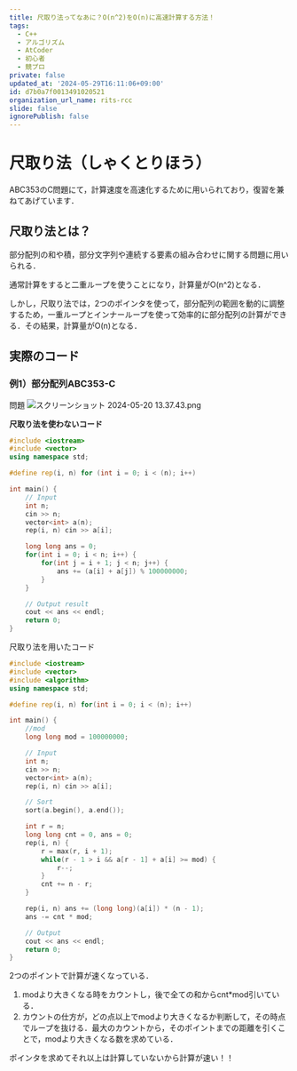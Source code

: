 ```yaml
---
title: 尺取り法ってなあに？O(n^2)をO(n)に高速計算する方法！
tags:
  - C++
  - アルゴリズム
  - AtCoder
  - 初心者
  - 競プロ
private: false
updated_at: '2024-05-29T16:11:06+09:00'
id: d7b0a7f0013491020521
organization_url_name: rits-rcc
slide: false
ignorePublish: false
---
```

# 尺取り法（しゃくとりほう）

ABC353のC問題にて，計算速度を高速化するために用いられており，復習を兼ねてあげています．

## 尺取り法とは？

部分配列の和や積，部分文字列や連続する要素の組み合わせに関する問題に用いられる．

通常計算をすると二重ループを使うことになり，計算量がO(n^2)となる．

しかし，尺取り法では，2つのポインタを使って，部分配列の範囲を動的に調整するため，一重ループとインナーループを使って効率的に部分配列の計算ができる．その結果，計算量がO(n)となる．

## 実際のコード

### 例1）部分配列ABC353-C

問題
![スクリーンショット 2024-05-20 13.37.43.png](https://qiita-image-store.s3.ap-northeast-1.amazonaws.com/0/3748983/44e53cde-1b1b-1f65-f8a6-3823d349c7c6.png)

**尺取り法を使わないコード**

```cpp
#include <iostream>
#include <vector>
using namespace std;

#define rep(i, n) for (int i = 0; i < (n); i++)

int main() {
    // Input
    int n;
    cin >> n;
    vector<int> a(n);
    rep(i, n) cin >> a[i];

    long long ans = 0;
    for(int i = 0; i < n; i++) {
        for(int j = i + 1; j < n; j++) {
            ans += (a[i] + a[j]) % 100000000;
        }
    }

    // Output result
    cout << ans << endl;
    return 0;
}
```

尺取り法を用いたコード

```cpp
#include <iostream>
#include <vector>
#include <algorithm>
using namespace std;

#define rep(i, n) for(int i = 0; i < (n); i++)

int main() {
    //mod
    long long mod = 100000000;

    // Input
    int n;
    cin >> n;
    vector<int> a(n);
    rep(i, n) cin >> a[i];

    // Sort
    sort(a.begin(), a.end());

    int r = n;
    long long cnt = 0, ans = 0;
    rep(i, n) {
        r = max(r, i + 1);
        while(r - 1 > i && a[r - 1] + a[i] >= mod) {
            r--;
        }
        cnt += n - r;
    }

    rep(i, n) ans += (long long)(a[i]) * (n - 1);
    ans -= cnt * mod;

    // Output
    cout << ans << endl;
    return 0;
}
```

2つのポイントで計算が速くなっている．

1. modより大きくなる時をカウントし，後で全ての和からcnt*mod引いている．
2. カウントの仕方が，どの点以上でmodより大きくなるか判断して，その時点でループを抜ける．最大のカウントから，そのポイントまでの距離を引くことで，modより大きくなる数を求めている．

ポインタを求めてそれ以上は計算していないから計算が速い！！
